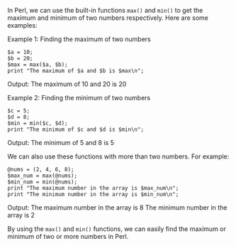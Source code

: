 In Perl, we can use the built-in functions `max()` and `min()` to get the maximum and minimum of two numbers respectively. Here are some examples:

Example 1: Finding the maximum of two numbers

```
$a = 10;
$b = 20;
$max = max($a, $b);
print "The maximum of $a and $b is $max\n";
```
Output: The maximum of 10 and 20 is 20

Example 2: Finding the minimum of two numbers

```
$c = 5;
$d = 8;
$min = min($c, $d);
print "The minimum of $c and $d is $min\n";
```
Output: The minimum of 5 and 8 is 5

We can also use these functions with more than two numbers. For example:

```
@nums = (2, 4, 6, 8);
$max_num = max(@nums);
$min_num = min(@nums);
print "The maximum number in the array is $max_num\n";
print "The minimum number in the array is $min_num\n";
```
Output: The maximum number in the array is 8
        The minimum number in the array is 2

By using the `max()` and `min()` functions, we can easily find the maximum or minimum of two or more numbers in Perl.